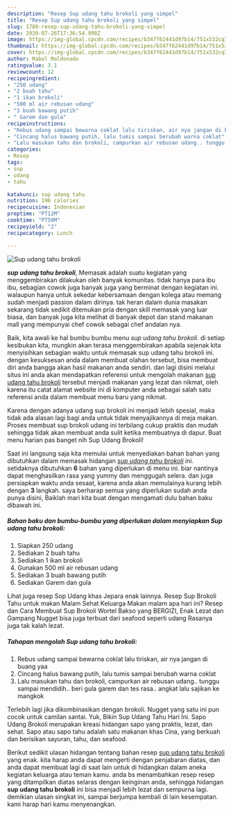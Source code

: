 ```yaml
---
description: "Resep Sup udang tahu brokoli yang simpel"
title: "Resep Sup udang tahu brokoli yang simpel"
slug: 1780-resep-sup-udang-tahu-brokoli-yang-simpel
date: 2020-07-26T17:36:54.998Z
image: https://img-global.cpcdn.com/recipes/b347f62441d97b14/751x532cq70/sup-udang-tahu-brokoli-foto-resep-utama.jpg
thumbnail: https://img-global.cpcdn.com/recipes/b347f62441d97b14/751x532cq70/sup-udang-tahu-brokoli-foto-resep-utama.jpg
cover: https://img-global.cpcdn.com/recipes/b347f62441d97b14/751x532cq70/sup-udang-tahu-brokoli-foto-resep-utama.jpg
author: Mabel Maldonado
ratingvalue: 3.1
reviewcount: 12
recipeingredient:
- "250 udang"
- "2 buah tahu"
- "1 ikan brokoli"
- "500 ml air rebusan udang"
- "3 buah bawang putih"
- " Garem dan gula"
recipeinstructions:
- "Rebus udang sampai bewarna coklat lalu tiriskan, air nya jangan di buang yaa"
- "Cincang halus bawang putih, lalu tumis sampai berubah warna coklat"
- "Lalu masukan tahu dan brokoli, campurkan air rebusan udang.. tunggu sampai mendidih.. beri gula garem dan tes rasa.. angkat lalu sajikan ke mangkok"
categories:
- Resep
tags:
- sup
- udang
- tahu

katakunci: sup udang tahu 
nutrition: 196 calories
recipecuisine: Indonesian
preptime: "PT12M"
cooktime: "PT50M"
recipeyield: "2"
recipecategory: Lunch

---
```



![Sup udang tahu brokoli](https://img-global.cpcdn.com/recipes/b347f62441d97b14/751x532cq70/sup-udang-tahu-brokoli-foto-resep-utama.jpg)

<b><i>sup udang tahu brokoli</i></b>, Memasak adalah suatu kegiatan yang menggembirakan dilakukan oleh banyak komunitas. tidak hanya para ibu ibu, sebagian cowok juga banyak juga yang berminat dengan kegiatan ini. walaupun hanya untuk sekedar kebersamaan dengan kolega atau memang sudah menjadi passion dalam dirinya. tak heran dalam dunia masakan sekarang tidak sedikit ditemukan pria dengan skill memasak yang luar biasa, dan banyak juga kita melihat di banyak depot dan stand makanan mall yang mempunyai chef cowok sebagai chef andalan nya.

Baik, kita awali ke hal bumbu bumbu menu <i>sup udang tahu brokoli</i>. di setiap kesibukan kita, mungkin akan terasa menggembirakan apabila sejenak kita menyisihkan sebagian waktu untuk memasak sup udang tahu brokoli ini. dengan kesuksesan anda dalam membuat olahan tersebut, bisa membuat diri anda bangga akan hasil makanan anda sendiri. dan lagi disini melalui situs ini anda akan mendapatkan referensi untuk mengolah makanan <u>sup udang tahu brokoli</u> tersebut menjadi makanan yang lezat dan nikmat, oleh karena itu catat alamat website ini di komputer anda sebagai salah satu referensi anda dalam membuat menu baru yang nikmat.

Karena dengan adanya udang sup brokoli ini menjadi lebih spesial, maka tidak ada alasan lagi bagi anda untuk tidak menyajikannya di meja makan. Proses membuat sup brokoli udang ini terbilang cukup praktis dan mudah sehingga tidak akan membuat anda sulit ketika membuatnya di dapur. Buat menu harian pas banget nih Sup Udang Brokoli!


Saat ini langsung saja kita memulai untuk menyediakan bahan bahan yang dibutuhkan dalam memasak hidangan <u><i>sup udang tahu brokoli</i></u> ini. setidaknya dibutuhkan <b>6</b> bahan yang diperlukan di menu ini. biar nantinya dapat menghasilkan rasa yang yummy dan menggugah selera. dan juga persiapkan waktu anda sesaat, karena anda akan memulainya kurang lebih dengan <b>3</b> langkah. saya berharap semua yang diperlukan sudah anda punya disini, Baiklah mari kita buat dengan mengamati dulu bahan baku dibawah ini.

<!--inarticleads1-->

##### Bahan baku dan bumbu-bumbu yang diperlukan dalam menyiapkan Sup udang tahu brokoli:

1. Siapkan 250 udang
1. Sediakan 2 buah tahu
1. Sediakan 1 ikan brokoli
1. Gunakan 500 ml air rebusan udang
1. Sediakan 3 buah bawang putih
1. Sediakan  Garem dan gula


Lihat juga resep Sop Udang khas Jepara enak lainnya. Resep Sup Brokoli Tahu untuk makan Malam Sehat Keluarga Makan malam apa hari ini? Resep dan Cara Membuat Sup Brokoli Wortel Bakso yang BERGIZI, Enak Lezat dan Gampang Nugget bisa juga terbuat dari seafood seperti udang Rasanya juga tak kalah lezat. 

<!--inarticleads2-->

##### Tahapan mengolah Sup udang tahu brokoli:

1. Rebus udang sampai bewarna coklat lalu tiriskan, air nya jangan di buang yaa
1. Cincang halus bawang putih, lalu tumis sampai berubah warna coklat
1. Lalu masukan tahu dan brokoli, campurkan air rebusan udang.. tunggu sampai mendidih.. beri gula garem dan tes rasa.. angkat lalu sajikan ke mangkok


Terlebih lagi jika dikombinasikan dengan brokoli. Nugget yang satu ini pun cocok untuk camilan santai. Yuk, Bikin Sup Udang Tahu Hari Ini. Sapo Udang Brokoli merupakan kreasi hidangan sapo yang praktis, lezat, dan sehat. Sapo atau sapo tahu adalah satu makanan khas Cina, yang berkuah dan berisikan sayuran, tahu, dan seafood. 

Berikut sedikit ulasan hidangan tentang bahan resep <u>sup udang tahu brokoli</u> yang enak. kita harap anda dapat mengerti dengan penjabaran diatas, dan anda dapat membuat lagi di saat lain untuk di hidangkan dalam aneka kegiatan keluarga atau teman kamu. anda bs menambahkan resep resep yang ditampilkan diatas selaras dengan keinginan anda, sehingga hidangan <b>sup udang tahu brokoli</b> ini bisa menjadi lebih lezat dan sempurna lagi. demikian ulasan singkat ini, sampai berjumpa kembali di lain kesempatan. kami harap hari kamu menyenangkan.
